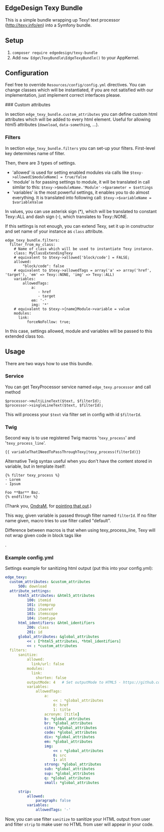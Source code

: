 ## EdgeDesign Texy Bundle

This is a simple bundle wrapping up Texy! text processor (http://texy.info/en) into a Symfony bundle.


## Setup

1. `composer require edgedesign/texy-bundle`
2. Add `new Edge\TexyBundle\EdgeTexyBundle()` to your AppKernel.

## Configuration

Feel free to override `Resources/config/config.yml` directives.
You can change classes which will be instantiated, if you are not satisfied with our implementation, 
just implement correct interfaces please.

### Custom attributes

In section `edge_texy_bundle.custom_attributes` you can define custom html attributes which will
be added to every html element. Useful for allowing html5 attributes (`download`, `data-something`, ...).

### Filters

In section `edge_texy_bundle.filters` you can set-up your filters.
First-level key determines name of filter. 

Then, there are 3 types of settings.

- 'allowed' is used for setting enabled modules via calls like `$texy->allowed[$moduleName] = true/false`
- 'module' is for passing settings to module, it will be translated in call similar to this: `$texy->$moduleName.'Module'->$parameter = $settings`
- 'variables' is the most powerful settings, it enables you to do almost everything. It is translated into following call: `$texy->$variableName = $variableValue`

In values, you can use asterisk sign (*), which will be translated to constant Texy::ALL and dash sign (-), which translates to Texy::NONE.

If this settings is not enough, you can extend Texy, set it up in constructor and set name of your instance as `class` attribute.

```
edge_texy_bundle.filters:
  filter_from_my_class:
    # Name of class which will be used to instantiate Texy instance.
    class: MyClassExtendingTexy   
    # equivalent to $texy->allowed['block/code'] = FALSE;
    allowed:
        "block/code": false
    # equivalent to $texy->allowedTags = array('a' => array('href', 'target'), 'em' => Texy::NONE, 'img' => Texy::ALL)
    variables:
        allowedTags:
            a:
               - href
               - target
            em: '-'
            img: '*'
    # equivalent to $texy->{name}Module->variable = value
    modules:
      link:
          forceNoFollow: true; 			
```

In this case, settings allowed, module and variables will be passed to this extended class too.

## Usage

There are two ways how to use this bundle.

### Service

You can get TexyProcessor service named `edge_texy.processor` and call method

```
$processor->multiLineText($text, $filterId);
$processor->singleLineText($text, $filterId);
```

This will process your `$text` via filter set in config with id `$filterId`.

### Twig

Second way is to use registered Twig macros '`texy_process`' and '`texy_process_line`'.

```twig
{{ variableThatINeedToPassThroughTexy|texy_process(filterId)}}
```

Alternative Twig syntax useful when you don't have the content stored in variable, but in template itself:

```twig
{% filter texy_process %}
- Lorem
- Ipsum

Foo **Bar** Baz.
{% endfilter %}
```
(Thank you, [OndraM](https://github.com/OndraM), for [pointing that out](https://github.com/EdgedesignCZ/TexyBundle/issues/1#issuecomment-53973044).)


This way, given variable is passed through filter named `filterId`. If no filter name given, macro tries to use filter called "default".

Difference between macros is that when using texy_process_line, Texy will not wrap given code in block tags like <p>.

### Example config.yml

Settings example for sanitizing html output (put this into your config.yml):

```yaml
edge_texy:
  custom_attributes: &custom_attributes
      500: download
  attribute_settings:
      html5_attributes: &html5_attributes
          100: itemid
          101: itemprop
          102: itemref
          103: itemscope
          104: itemtype
      html_identifiers: &html_identifiers
          200: class
          201: id
      global_attributes: &global_attributes
          << : [*html5_attributes, *html_identifiers]
          << : *custom_attributes
  filters:
      sanitize:
          allowed:
            link/url: false
          modules:
            link:
              shorten: false
          outputMode: 4   # Set outputMode to HTML5 - https://github.com/jiripudil/texy/blob/master/Texy/Texy.php#L122
          variables:
              allowedTags:
                  a:
                      << : *global_attributes
                      0: href
                      1: title
                  acronym: [title]
                  b: *global_attributes
                  br: *global_attributes
                  cite: *global_attributes
                  code: *global_attributes
                  div: *global_attributes
                  em: *global_attributes
                  img:
                      << : *global_attributes
                      0: src
                      1: alt
                  strong: *global_attributes
                  sub: *global_attributes
                  sup: *global_attributes
                  q: *global_attributes
                  small: *global_attributes

      strip:
          allowed:
              paragraph: false
          variables:
              allowedTags: '-'
```

Now, you can use filter `sanitize` to sanitize your HTML output from user
and filter `strip` to make user no HTML from user will appear in your code.

